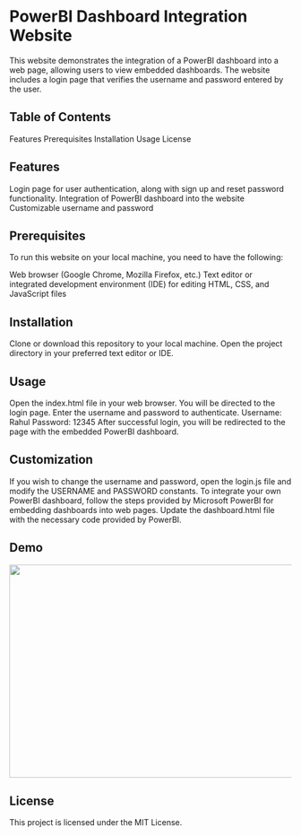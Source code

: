 # PowerBI Dashboard Integration Website
This website demonstrates the integration of a PowerBI dashboard into a web page, allowing users to view embedded dashboards. The website includes a login page that verifies the username and password entered by the user.

## Table of Contents
Features
Prerequisites
Installation
Usage
License
## Features
Login page for user authentication, along with sign up and reset password functionality.
Integration of PowerBI dashboard into the website
Customizable username and password
## Prerequisites
To run this website on your local machine, you need to have the following:

Web browser (Google Chrome, Mozilla Firefox, etc.)
Text editor or integrated development environment (IDE) for editing HTML, CSS, and JavaScript files
## Installation
Clone or download this repository to your local machine.
Open the project directory in your preferred text editor or IDE.
## Usage
Open the index.html file in your web browser.
You will be directed to the login page.
Enter the username and password to authenticate.
Username: Rahul
Password: 12345
After successful login, you will be redirected to the page with the embedded PowerBI dashboard.
## Customization
If you wish to change the username and password, open the login.js file and modify the USERNAME and PASSWORD constants.
To integrate your own PowerBI dashboard, follow the steps provided by Microsoft PowerBI for embedding dashboards into web pages. Update the dashboard.html file with the necessary code provided by PowerBI.

## Demo
<img src="https://github.com/Rahul-Budhan/Power-BI-Dashboard-website-with-login-page/blob/main/src/power-bi-website-integration-demo.gif" width="580" height="380" />


## License
This project is licensed under the MIT License.

